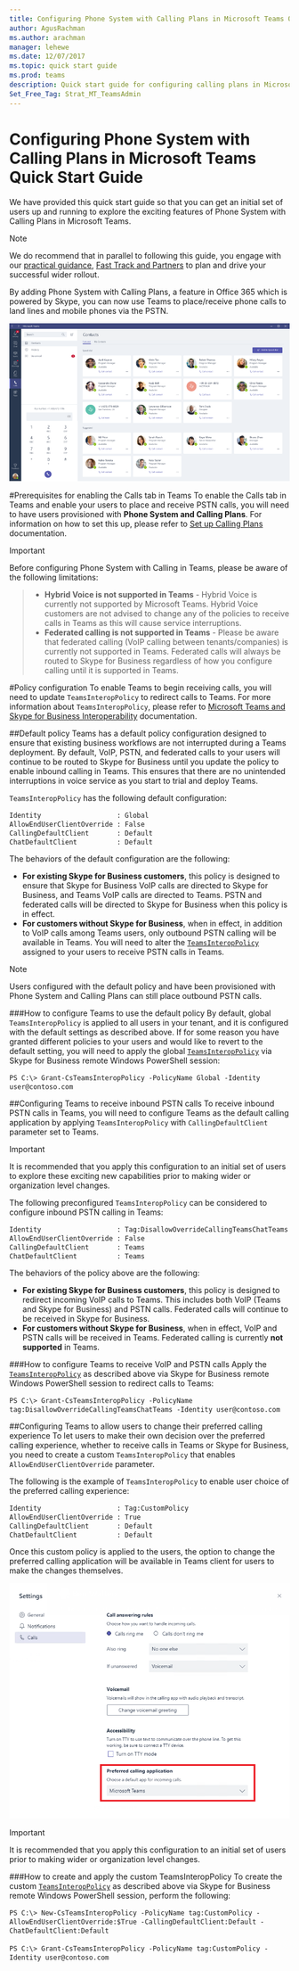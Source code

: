 ```yaml
---
title: Configuring Phone System with Calling Plans in Microsoft Teams Quick Start Guide
author: AgusRachman
ms.author: arachman
manager: lehewe
ms.date: 12/07/2017
ms.topic: quick start guide
ms.prod: teams
description: Quick start guide for configuring calling plans in Microsoft Teams
Set_Free_Tag: Strat_MT_TeamsAdmin
---
```


Configuring Phone System with Calling Plans in Microsoft Teams Quick Start Guide
================================================================================

We have provided this quick start guide so that you can get an initial set of users up and running to explore the exciting features of Phone System with Calling Plans in Microsoft Teams.

> [!NOTE]
> We do recommend that in parallel to following this guide, you engage with our [practical guidance](https://docs.microsoft.com/en-us/MicrosoftTeams/phone-system-with-calling-plans), [Fast Track and Partners](https://aka.ms/cloudvoide) to plan and drive your successful wider rollout.

By adding Phone System with Calling Plans, a feature in Office 365 which is powered by Skype, you can now use Teams to place/receive phone calls to land lines and mobile phones via the PSTN.

![Calling in Teams](media/Calling_in_Teams.png)

#Prerequisites for enabling the Calls tab in Teams
To enable the Calls tab in Teams and enable your users to place and receive PSTN calls, you will need to have users provisioned with **Phone System and Calling Plans**. For information on how to set this up, please refer to [Set up Calling Plans](https://support.office.com/en-us/article/Set-up-Calling-Plans-57893158-1acd-44ac-acaf-19f58264a9e0) documentation.

> [!IMPORTANT]
> Before configuring Phone System with Calling in  Teams, please be aware of the following limitations:
>> * **Hybrid Voice is not supported in Teams** - Hybrid Voice is currently not supported by Microsoft Teams. Hybrid Voice customers are not advised to change any of the policies to receive calls in Teams as this will cause service interruptions.
>> * **Federated calling is not supported in Teams** - Please be aware that federated calling (VoIP calling between tenants/companies) is currently not supported in Teams. Federated calls will always be routed to Skype for Business regardless of how you configure calling until it is supported in Teams.

#Policy configuration
To enable Teams to begin receiving calls, you will need to update `TeamsInteropPolicy` to redirect calls to Teams. For more information about `TeamsInteropPolicy`, please refer to [Microsoft Teams and Skype for Business Interoperability](https://aka.ms/teamssfbinterop) documentation.

##Default policy
Teams has a default policy configuration designed to ensure that existing business workflows are not interrupted during a Teams deployment. By default, VoIP, PSTN, and federated calls to your users will continue to be routed to Skype for Business until you update the policy to enable inbound calling in Teams. This ensures that there are no unintended interruptions in voice service as you start to trial and deploy Teams.

`TeamsInteropPolicy` has the following default configuration:

    Identity                   : Global
    AllowEndUserClientOverride : False
    CallingDefaultClient       : Default
    ChatDefaultClient          : Default

The behaviors of the default configuration are the following:
* **For existing Skype for Business customers**, this policy is designed to ensure that Skype for Business VoIP calls are directed to Skype for Business, and Teams VoIP calls are directed to Teams. PSTN and federated calls will be directed to Skype for Business when this policy is in effect.
* **For customers without Skype for Business**, when in effect, in addition to VoIP calls among Teams users, only outbound PSTN calling will be available in Teams. You will need to alter the [`TeamsInteropPolicy`](https://docs.microsoft.com/en-us/powershell/module/skype/?view=skype-ps) assigned to your users to receive PSTN calls in Teams.

> [!NOTE]
> Users configured with the default policy and have been provisioned with Phone System and Calling Plans can still place outbound PSTN calls. 

###How to configure Teams to use the default policy
By default, global `TeamsInteropPolicy` is applied to all users in your tenant, and it is configured with the default settings as described above. If for some reason you have granted different policies to your users and would like to revert to the default setting, you will need to apply the global [`TeamsInteropPolicy`](https://docs.microsoft.com/en-us/powershell/module/skype/?view=skype-ps) via Skype for Business remote Windows PowerShell session:

    PS C:\> Grant-CsTeamsInteropPolicy -PolicyName Global -Identity user@contoso.com

##Configuring Teams to receive inbound PSTN calls
To receive inbound PSTN calls in Teams, you will need to configure Teams as the default calling application by applying `TeamsInteropPolicy` with `CallingDefaultClient` parameter set to Teams.

> [!IMPORTANT]
> It is recommended that you apply this configuration to an initial set of users to explore these exciting new capabilities prior to making wider or organization level changes.

The following preconfigured `TeamsInteropPolicy` can be considered to configure inbound PSTN calling in Teams:

    Identity                   : Tag:DisallowOverrideCallingTeamsChatTeams
    AllowEndUserClientOverride : False
    CallingDefaultClient       : Teams
    ChatDefaultClient          : Teams

The behaviors of the policy above are the following:
* **For existing Skype for Business customers**, this policy is designed to redirect incoming VoIP calls to Teams. This includes both VoIP (Teams and Skype for Business) and PSTN calls. Federated calls will continue to be received in Skype for Business.
* **For customers without Skype for Business**, when in effect, VoIP and PSTN calls will be received in Teams. Federated calling is currently **not supported** in Teams.

###How to configure Teams to receive VoIP and PSTN calls
Apply the [`TeamsInteropPolicy`](https://docs.microsoft.com/en-us/powershell/module/skype/?view=skype-ps) as described above via Skype for Business remote Windows PowerShell session to redirect calls to Teams:

    PS C:\> Grant-CsTeamsInteropPolicy -PolicyName tag:DisallowOverrideCallingTeamsChatTeams -Identity user@contoso.com

##Configuring Teams to allow users to change their preferred calling experience
To let users to make their own decision over the preferred calling experience, whether to receive calls in Teams or Skype for Business, you need to create a custom `TeamsInteropPolicy` that enables `AllowEndUserClientOverride` parameter.

The following is the example of `TeamsInteropPolicy` to enable user choice of the preferred calling experience:

    Identity                   : Tag:CustomPolicy
    AllowEndUserClientOverride : True
    CallingDefaultClient       : Default
    ChatDefaultClient          : Default

Once this custom policy is applied to the users, the option to change the preferred calling application will be available in Teams client for users to make the changes themselves.

![Preferred calling application option](media/Preferred_calling_application_option.png)

> [!IMPORTANT]
> It is recommended that you apply this configuration to an initial set of users prior to making wider or organization level changes.

###How to create and apply the custom TeamsInteropPolicy
To create the custom [`TeamsInteropPolicy`](https://docs.microsoft.com/en-us/powershell/module/skype/?view=skype-ps) as described above via Skype for Business remote Windows PowerShell session, perform the following:

    PS C:\> New-CsTeamsInteropPolicy -PolicyName tag:CustomPolicy -AllowEndUserClientOverride:$True -CallingDefaultClient:Default -ChatDefaultClient:Default

    PS C:\> Grant-CsTeamsInteropPolicy -PolicyName tag:CustomPolicy -Identity user@contoso.com

